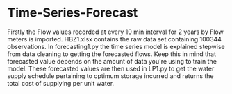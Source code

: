 # Time-Series-Forecast
Firstly the Flow values recorded at every 10 min interval for 2 years by Flow meters is imported.
HBZ1.xlsx contains the raw data set containing 100344 observations.
In forecasting1.py the time series model is explained stepwise from data cleaning to getting the forecasted flows. 
Keep this in mind that forecasted value depends on the amount of data you're using to train the model.
These forecasted values are then used in LP1.py to get the water supply schedule pertaining to optimum storage incurred and returns the total cost of supplying per unit water.
